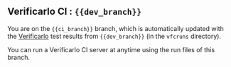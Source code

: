 ## Verificarlo CI : `{{dev_branch}}`

You are on the `{{ci_branch}}` branch, which is automatically updated with the
[Verificarlo](https://github.com/verificarlo/verificarlo) test results from
`{{dev_branch}}` (in the `vfcruns` directory).

You can run a Verificarlo CI server at anytime using the run files of this branch.
